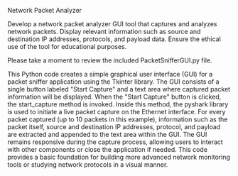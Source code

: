  Network Packet Analyzer

Develop a network packet analyzer GUI tool that captures and analyzes network packets. Display relevant information such as source and destination IP addresses, protocols, and payload data. Ensure the ethical use of the tool for educational purposes.

Please take a moment to review the included PacketSnifferGUI.py file.

This Python code creates a simple graphical user interface (GUI) for a packet sniffer application using the Tkinter library. The GUI consists of a single button labeled "Start Capture" and a text area where captured packet information will be displayed. When the "Start Capture" button is clicked, the start_capture method is invoked. Inside this method, the pyshark library is used to initiate a live packet capture on the Ethernet interface. For every packet captured (up to 10 packets in this example), information such as the packet itself, source and destination IP addresses, protocol, and payload are extracted and appended to the text area within the GUI. The GUI remains responsive during the capture process, allowing users to interact with other components or close the application if needed. This code provides a basic foundation for building more advanced network monitoring tools or studying network protocols in a visual manner.
